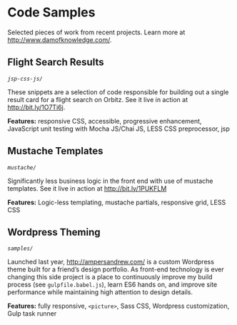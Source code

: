 # Code Samples

Selected pieces of work from recent projects. Learn more at <http://www.damofknowledge.com/>.

## Flight Search Results

*`jsp-css-js/`*

These snippets are a selection of code responsible for building out a single result card for a flight search on Orbitz. See it live in action at <http://bit.ly/1O7Ti6j>.

**Features:** responsive CSS, accessible, progressive enhancement, JavaScript unit testing with Mocha JS/Chai JS, LESS CSS preprocessor, jsp

## Mustache Templates

*`mustache/`*

Significantly less business logic in the front end with use of mustache templates. See it live in action at <http://bit.ly/1PUKFLM>

**Features:** Logic-less templating, mustache partials, responsive grid, LESS CSS

## Wordpress Theming

*`samples/`*

Launched last year, <http://ampersandrew.com/> is a custom Wordpress theme built for a friend’s design portfolio. As front-end technology is ever changing this side project is a place to continuously improve my build process (see `gulpfile.babel.js`), learn ES6 hands on, and improve site performance while maintaining high attention to design details.

**Features:** fully responsive, `<picture>`, Sass CSS, Wordpress customization, Gulp task runner

